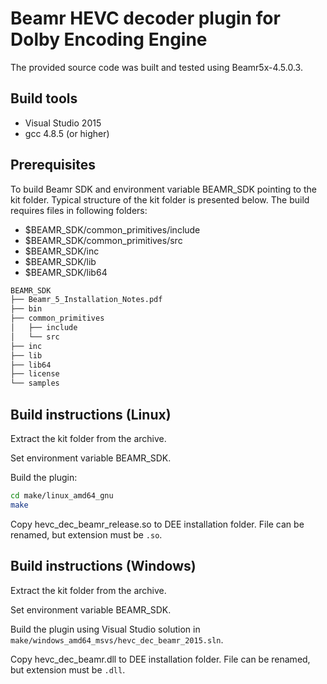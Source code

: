 # Beamr HEVC decoder plugin for Dolby Encoding Engine

The provided source code was built and tested using Beamr5x-4.5.0.3.

## Build tools

- Visual Studio 2015
- gcc 4.8.5 (or higher)

## Prerequisites

To build Beamr SDK and environment variable BEAMR_SDK pointing to the kit folder.
Typical structure of the kit folder is presented below. The build requires files in following folders:

- $BEAMR_SDK/common_primitives/include
- $BEAMR_SDK/common_primitives/src
- $BEAMR_SDK/inc
- $BEAMR_SDK/lib
- $BEAMR_SDK/lib64

```bash
BEAMR_SDK
├── Beamr_5_Installation_Notes.pdf
├── bin
├── common_primitives
│   ├── include
│   └── src
├── inc
├── lib
├── lib64
├── license
└── samples
```

## Build instructions (Linux)

Extract the kit folder from the archive.

Set environment variable BEAMR_SDK.

Build the plugin:

```bash
cd make/linux_amd64_gnu
make
```

Copy hevc_dec_beamr_release.so to DEE installation folder. File can be renamed, but extension must be `.so`.

## Build instructions (Windows)

Extract the kit folder from the archive.

Set environment variable BEAMR_SDK.

Build the plugin using Visual Studio solution in `make/windows_amd64_msvs/hevc_dec_beamr_2015.sln`.

Copy hevc_dec_beamr.dll to DEE installation folder. File can be renamed, but extension must be `.dll`.
